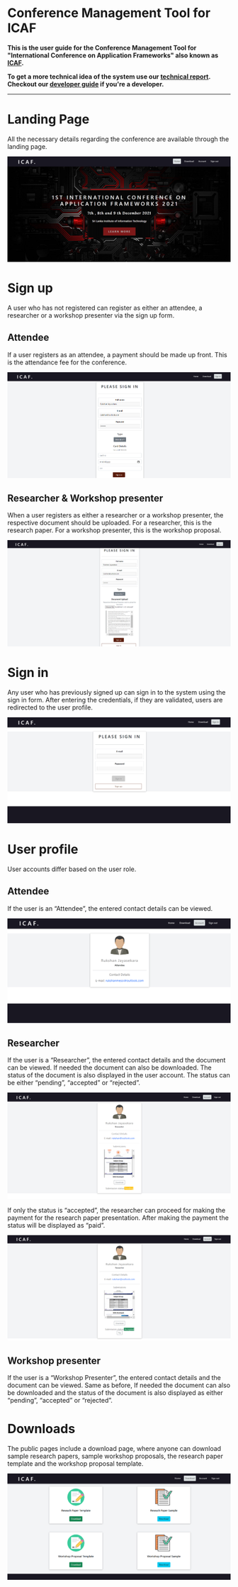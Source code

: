 # Conference Management Tool for ICAF
**This is the user guide for the Conference Management Tool for "International Conference on Application Frameworks" also known as [ICAF](https://icaf-sliit.herokuapp.com/).** 

**To get a more technical idea of the system use our [technical report](reports/technicalReport.pdf ':ignore'). Checkout our [developer guide](devGuide.md) if you're a developer.**
<hr />

# Landing Page

All the necessary details regarding the conference are available through the landing page.

![](images/home.png ':size=700')

# Sign up

A user who has not registered can register as either an attendee, a researcher or a workshop presenter via the sign up form. 

## Attendee

If a user registers as an attendee, a payment should be made up front. This is the attendance fee for the conference.

![](images/signup_attendee.png ':size=700')

## Researcher & Workshop presenter

When a user registers as either a researcher or a workshop presenter, the respective document should be uploaded. For a researcher, this is the research paper. For a workshop presenter, this is the workshop proposal.

![](images/signup_researcher.png ':size=700')

# Sign in

Any user who has previously signed up can sign in to the system using the sign in form. After entering the credentials, if they are validated, users are redirected to the user profile.

![](images/signin.png ':size=700')

# User profile

User accounts differ based on the user role.

## Attendee

If the user is an “Attendee”, the entered contact details can be viewed.

![](images/profile_attendee.png ':size=700')

## Researcher

If the user is a “Researcher”, the entered contact details and the document can be viewed. If needed the document can also be downloaded. The status of the document is also displayed in the user account. The status can be either “pending”, “accepted” or “rejected”.

![](images/profile_researcher_pending.png ':size=700')

If only the status is “accepted”, the researcher can proceed for making the payment for the research paper presentation. After making the payment the status will be displayed as “paid”.

![](images/profile_researcher_accepted.png ':size=700')

## Workshop presenter

If the user is a “Workshop Presenter”, the entered contact details and the document can be viewed. Same as before, If needed the document can also be downloaded and the status of the document is also displayed as either “pending”, “accepted” or “rejected”.

# Downloads

The public pages include a download page, where anyone can download sample research papers, sample workshop proposals, the research paper template and the workshop proposal template.

![](images/download.png ':size=700')
